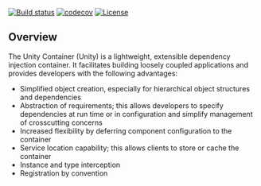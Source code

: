 [![Build status](https://ci.appveyor.com/api/projects/status/ako7xsb677q254ra/branch/master?svg=true)](https://ci.appveyor.com/project/IoC-Unity/unity/branch/master)
[![codecov](https://codecov.io/gh/IoC-Unity/Unity/branch/master/graph/badge.svg)](https://codecov.io/gh/IoC-Unity/Unity)
[![License](https://img.shields.io/badge/license-apache%202.0-60C060.svg)](https://github.com/IoC-Unity/Unity/blob/master/LICENSE)


## Overview

The Unity Container (Unity) is a lightweight, extensible dependency injection container. It facilitates building loosely coupled applications and provides developers with the following advantages:

* Simplified object creation, especially for hierarchical object structures and dependencies
* Abstraction of requirements; this allows developers to specify dependencies at run time or in configuration and simplify management of crosscutting concerns
* Increased flexibility by deferring component configuration to the container
* Service location capability; this allows clients to store or cache the container
* Instance and type interception
* Registration by convention

